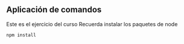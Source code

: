 ## Aplicación de comandos

Este es el ejercicio del curso
Recuerda instalar los paquetes de node

```````
npm install

````````